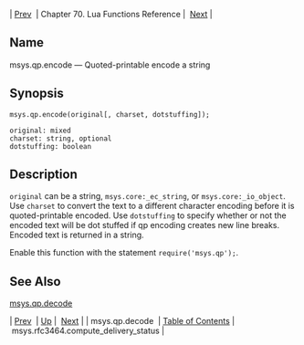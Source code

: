 | [Prev](lua.ref.msys.qp.decode)  | Chapter 70. Lua Functions Reference |  [Next](lua.ref.msys.rfc3464.compute_delivery_status) |

<a name="lua.ref.msys.qp.encode"></a>
## Name

msys.qp.encode — Quoted-printable encode a string

<a name="idp18353808"></a>
## Synopsis

`msys.qp.encode(original[, charset, dotstuffing]);`

```
original: mixed
charset: string, optional
dotstuffing: boolean
```
<a name="idp18356864"></a>
## Description

`original` can be a string, `msys.core:_ec_string`, or `msys.core:_io_object`. Use `charset` to convert the text to a different character encoding before it is quoted-printable encoded. Use `dotstuffing` to specify whether or not the encoded text will be dot stuffed if qp encoding creates new line breaks. Encoded text is returned in a string.

Enable this function with the statement `require('msys.qp');`.

<a name="idp18362096"></a>
## See Also

[msys.qp.decode](lua.ref.msys.qp.decode "msys.qp.decode")

| [Prev](lua.ref.msys.qp.decode)  | [Up](lua.function.details) |  [Next](lua.ref.msys.rfc3464.compute_delivery_status) |
| msys.qp.decode  | [Table of Contents](index) |  msys.rfc3464.compute_delivery_status |

